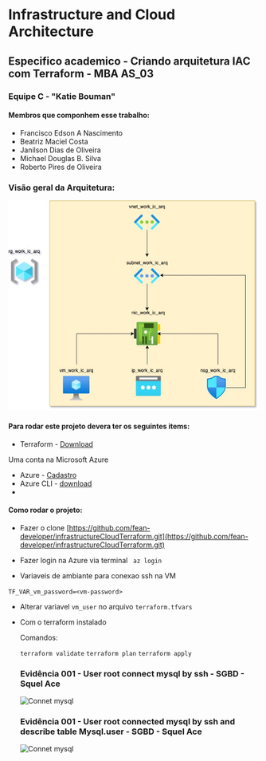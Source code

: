 # Infrastructure and Cloud Architecture

## Especifico academico - Criando arquitetura IAC com Terraform - MBA AS_03

### Equipe C - "Katie Bouman"
#### Membros que componhem esse trabalho:

- Francisco Edson A Nascimento
- Beatriz Maciel Costa
- Janilson Dias de Oliveira
- Michael Douglas B. Silva
- Roberto Pires de Oliveira

### Visão geral da Arquitetura:

 ![Terraform Arq](./assets/images/TerraformAzure.jpg)


#### Para rodar este projeto devera ter os seguintes items:

- Terraform - [Download](https://learn.hashicorp.com/tutorials/terraform/install-cli?in=terraform/azure-get-started)

Uma conta na Microsoft Azure 

- Azure - [Cadastro](https://azure.microsoft.com/en-us/free/search/?&ef_id=CjwKCAiAxJSPBhAoEiwAeO_fPzv9nguWqfSEHPwOVaTLoYG9mcqLX1ooBjHV2hEPLCJBIoSc73Lh6hoCz4UQAvD_BwE:G:s&OCID=AID2200154_SEM_CjwKCAiAxJSPBhAoEiwAeO_fPzv9nguWqfSEHPwOVaTLoYG9mcqLX1ooBjHV2hEPLCJBIoSc73Lh6hoCz4UQAvD_BwE:G:s&gclid=CjwKCAiAxJSPBhAoEiwAeO_fPzv9nguWqfSEHPwOVaTLoYG9mcqLX1ooBjHV2hEPLCJBIoSc73Lh6hoCz4UQAvD_BwE)
- Azure CLI - [download](https://docs.microsoft.com/pt-br/cli/azure/install-azure-cli)
- 
#### Como rodar o projeto:

 - Fazer o clone [https://github.com/fean-developer/infrastructureCloudTerraform.git](https://github.com/fean-developer/infrastructureCloudTerraform.git)
 - Fazer login na Azure via terminal 
 ``` az login```
 
 - Variaveis de ambiante para conexao ssh na VM
 
 ```TF_VAR_vm_password=<vm-password>```
 
 - Alterar variavel ``vm_user`` no arquivo ``terraform.tfvars``
 
 - Com o terraform instalado

   Comandos:
   
   ```terraform validate```
   ```terraform plan```
   ```terraform apply```
   
   ### Evidência 001 - User root connect mysql by ssh - SGBD - Squel Ace
   
   ![Connet mysql](./assets/images/connect-mysql-ssh.png)
   
   ### Evidência 001 - User root connected mysql by ssh and describe table Mysql.user - SGBD - Squel Ace
   
    ![Connet mysql](./assets/images/mysql-user-decribe.png)
  
